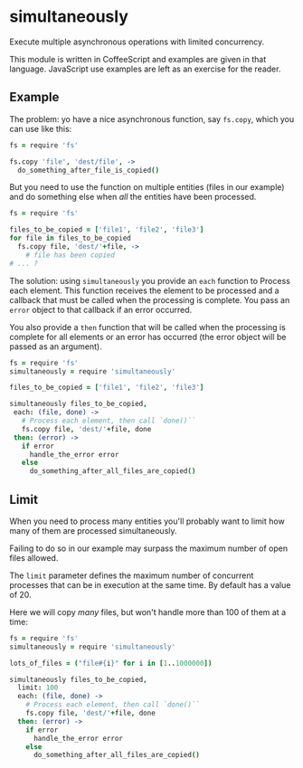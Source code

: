 # simultaneously

Execute multiple asynchronous operations with limited concurrency.

This module is written in CoffeeScript and examples are given
in that language. JavaScript use examples are left as
an exercise for the reader.

## Example

The problem: yo have a nice asynchronous function, say `fs.copy`,
which you can use like this:

```coffeescript
fs = require 'fs'

fs.copy 'file', 'dest/file', ->
  do_something_after_file_is_copied()
```

But you need to use the function on multiple entities
(files in our example) and do something else when
*all* the entities have been processed.

```coffeescript
fs = require 'fs'

files_to_be_copied = ['file1', 'file2', 'file3']
for file in files_to_be_copied
  fs.copy file, 'dest/'+file, ->
    # file has been copied
# ... ?
```

The solution: using `simultaneously`
you provide an `each` function to Process
each element. This function receives the element to be processed
and a callback that must be called when the processing is complete.
You pass an `error` object to that callback if an error occurred.

You also provide a `then` function that will be called when
the processing is complete for all elements or an error has occurred
(the error object will be passed as an argument).

 ```coffeescript
fs = require 'fs'
simultaneously = require 'simultaneously'

files_to_be_copied = ['file1', 'file2', 'file3']

simultaneously files_to_be_copied,
  each: (file, done) ->
    # Process each element, then call `done()``
    fs.copy file, 'dest/'+file, done
  then: (error) ->
    if error
      handle_the_error error
    else
      do_something_after_all_files_are_copied()
```

## Limit

When you need to process many entities you'll probably want
to limit how many of them are processed simultaneously.

Failing to do so in our example may surpass the maximum
number of open files allowed.

The `limit` parameter defines the maximum number of
concurrent processes that can be in execution at
the same time. By default has a value of 20.

Here we will copy *many* files, but won't
handle more than 100 of them at a time:

```coffeescript
fs = require 'fs'
simultaneously = require 'simultaneously'

lots_of_files = ("file#{i}" for i in [1..1000000])

simultaneously files_to_be_copied,
  limit: 100
  each: (file, done) ->
    # Process each element, then call `done()``
    fs.copy file, 'dest/'+file, done
  then: (error) ->
    if error
      handle_the_error error
    else
      do_something_after_all_files_are_copied()
```
